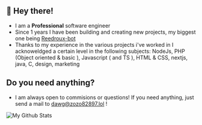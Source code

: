 ## 👋 Hey there!

- I am a **Professional**  software engineer
- Since 1 years I have been building and creating new projects, my biggest one being [Reedroux-bot](https://reedrouxmusic.vercel.app/)
- Thanks to my experience in the various projects i've worked in I acknoweldged a certain level in the following subjects: NodeJs, PHP (Object oriented & basic ), Javascript ( and TS ), HTML & CSS, nextjs, java, C, design, marketing

## Do you need anything?
- I am always open to commisions or questions! If you need anything, just send a mail to dawg@zozo82897.lol !

<img alt="My Github Stats" src="https://github-readme-stats.vercel.app/api?username=dawgcodes&show_icons=true&hide_border=true&theme=tokyonight&count_private=true&hide=stars" />


